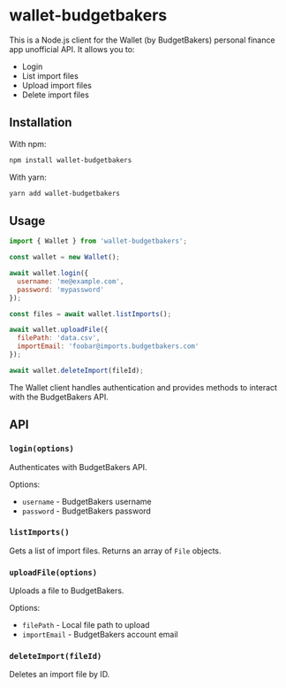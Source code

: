 # wallet-budgetbakers
This is a Node.js client for the Wallet (by BudgetBakers) personal finance app unofficial API. It allows you to:

- Login
- List import files  
- Upload import files
- Delete import files

## Installation

With npm:
```bash
npm install wallet-budgetbakers
```

With yarn:
```bash
yarn add wallet-budgetbakers
```

## Usage 

```js
import { Wallet } from 'wallet-budgetbakers';

const wallet = new Wallet();

await wallet.login({
  username: 'me@example.com',
  password: 'mypassword' 
});

const files = await wallet.listImports(); 

await wallet.uploadFile({
  filePath: 'data.csv',
  importEmail: 'foobar@imports.budgetbakers.com'
});

await wallet.deleteImport(fileId);
```

The Wallet client handles authentication and provides methods to interact with the BudgetBakers API. 

## API

### `login(options)`

Authenticates with BudgetBakers API.  

Options:

- `username` - BudgetBakers username
- `password` - BudgetBakers password

### `listImports()` 

Gets a list of import files. Returns an array of `File` objects.

### `uploadFile(options)`

Uploads a file to BudgetBakers.  

Options:

- `filePath` - Local file path to upload
- `importEmail` - BudgetBakers account email  

### `deleteImport(fileId)`

Deletes an import file by ID.